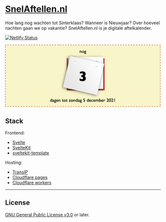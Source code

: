 # [SnelAftellen.nl](https://www.snelaftellen.nl)

Hoe lang nog wachten tot Sinterklaas? Wanneer is Nieuwjaar? Over hoeveel nachten gaan we op vakantie? SnelAftellen.nl is je digitale aftelkalender.

[![Netlify Status](https://api.netlify.com/api/v1/badges/60e268fe-544e-4448-85e7-36a48424cd23/deploy-status)](https://app.netlify.com/sites/snelaftellen/deploys)

[![Digitale aftelkalender](.github/calendar.png)](https://www.snelaftellen.nl)

## Stack

Frontend:

- [Svelte]
- [SvelteKit]
- [sveltekit-template]

Hosting:

- [TransIP]
- [Cloudflare pages]
- [Cloudflare workers]

[svelte]: https://svelte.dev
[sveltekit]: https://kit.svelte.dev
[sveltekit-template]: https://github.com/garraflavatra/sveltekit-template
[transip]: https://www.transip.nl
[cloudflare workers]: https://workers.cloudflare.com
[cloudflare pages]: https://pages.cloudflare.com

---

## License

[GNU General Public License v3.0](LICENSE) or later.
